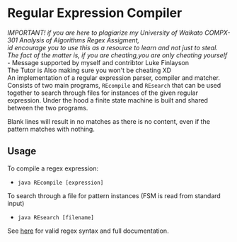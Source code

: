 # Regular Expression Compiler

*IMPORTANT! if you are here to plagiarize my University of Waikato COMPX-301 Analysis of Algorithms Regex Assigment,<br>
id encourage you to use this as a resource to learn and not just to steal. <br> The fact of the matter is, if you are cheating,you are only cheating yourself* <br>- Message supported by myself and contribtor Luke Finlayson<br>
The Tutor is Also making sure you won't be cheating XD<br>
An implementation of a regular expression parser, compiler and matcher. Consists of two main programs, `REcompile` and `REsearch` that
can be used together to search through files for instances of the given regular expression. Under the hood a finite state machine is built
and shared between the two programs.

Blank lines will result in no matches as there is no content, even if the pattern matches with nothing.

## Usage

To compile a regex expression:

- `java REcompile [expression]`

To search through a file for pattern instances (FSM is read from standard input)

- `java REsearch [filename]`

See [here](https://github.com/luke-finlayson/regex/wiki/Operations-&-Expressions) for valid regex syntax and full documentation.
